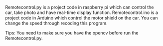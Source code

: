 Remotecontrol.py is a project code in raspberry pi which can control the car, take photo and have real-time display function.
Remotecontrol.ino is a project code in Arduino which control the motor shield on the car. You can change the speed through recoding this program.

Tips:
You need to make sure you have the opencv before run the Remotecontrol.py.
